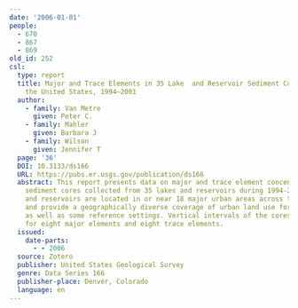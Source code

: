 ```yaml
---
date: '2006-01-01'
people:
  - 670
  - 867
  - 869
old_id: 252
csl:
  type: report
  title: Major and Trace Elements in 35 Lake  and Reservoir Sediment Cores From  Across
    the United States, 1994–2001
  author:
    - family: Van Metre
      given: Peter C.
    - family: Mahler
      given: Barbara J
    - family: Wilson
      given: Jennifer T
  page: '36'
  DOI: 10.3133/ds166
  URL: https://pubs.er.usgs.gov/publication/ds166
  abstract: This report presents data on major and trace element concentrations in
    sediment cores collected from 35 lakes and reservoirs during 1994-2001. The lakes
    and reservoirs are located in or near 18 major urban areas across the United States
    and provide a geographically diverse coverage of urban land use for the country
    as well as some reference settings. Vertical intervals of the cores were analyzed
    for eight major elements and eight trace elements.
  issued:
    date-parts:
      - - 2006
  source: Zotero
  publisher: United States Geological Survey
  genre: Data Series 166
  publisher-place: Denver, Colorado
  language: en
---
```

